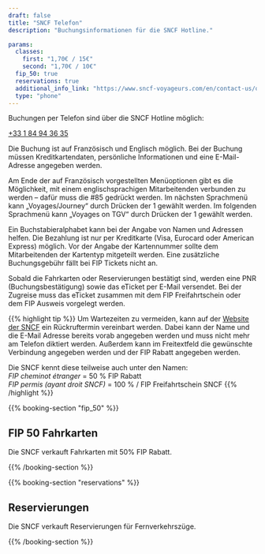 ```yaml
---
draft: false
title: "SNCF Telefon"
description: "Buchungsinformationen für die SNCF Hotline."

params:
  classes:
    first: "1,70€ / 15€"
    second: "1,70€ / 10€"
  fip_50: true
  reservations: true
  additional_info_link: "https://www.sncf-voyageurs.com/en/contact-us/our-contact-points/by-phone/"
  type: "phone"
---
```


Buchungen per Telefon sind über die SNCF Hotline möglich:

[+33 1 84 94 36 35](tel:+33184943635)

Die Buchung ist auf Französisch und Englisch möglich. Bei der Buchung müssen Kreditkartendaten, persönliche Informationen und eine E-Mail-Adresse angegeben werden.

Am Ende der auf Französisch vorgestellten Menüoptionen gibt es die Möglichkeit, mit einem englischsprachigen Mitarbeitenden verbunden zu werden – dafür muss die #85 gedrückt werden.
Im nächsten Sprachmenü kann „Voyages/Journey“ durch Drücken der 1 gewählt werden.
Im folgenden Sprachmenü kann „Voyages on TGV“ durch Drücken der 1 gewählt werden.

Ein Buchstabieralphabet kann bei der Angabe von Namen und Adressen helfen. Die Bezahlung ist nur per Kreditkarte (Visa, Eurocard oder American Express) möglich. Vor der Angabe der Kartennummer sollte dem Mitarbeitenden der Kartentyp mitgeteilt werden. Eine zusätzliche Buchungsgebühr fällt bei FIP Tickets nicht an.

Sobald die Fahrkarten oder Reservierungen bestätigt sind, werden eine PNR (Buchungsbestätigung) sowie das eTicket per E-Mail versendet. Bei der Zugreise muss das eTicket zusammen mit dem FIP Freifahrtschein oder dem FIP Ausweis vorgelegt werden.

{{% highlight tip %}}
Um Wartezeiten zu vermeiden, kann auf der [Website der SNCF](https://www.tgvinoui.sncf/services/mieux-vous-accompagner/prise-de-rendez-vous) ein Rückruftermin vereinbart werden. Dabei kann der Name und die E-Mail Adresse bereits vorab angegeben werden und muss nicht mehr am Telefon diktiert werden. Außerdem kann im Freitextfeld die gewünschte Verbindung angegeben werden und der FIP Rabatt angegeben werden.

Die SNCF kennt diese teilweise auch unter den Namen: \
_FIP cheminot étranger_ = 50 % FIP Rabatt \
_FIP permis (ayant droit SNCF)_ = 100 % / FIP Freifahrtschein SNCF
{{% /highlight %}}

{{% booking-section "fip_50" %}}

## FIP 50 Fahrkarten

Die SNCF verkauft Fahrkarten mit 50% FIP Rabatt.

{{% /booking-section %}}

{{% booking-section "reservations" %}}

## Reservierungen

Die SNCF verkauft Reservierungen für Fernverkehrszüge.

{{% /booking-section %}}
